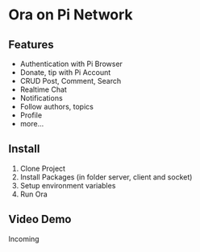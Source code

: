 # Ora on Pi Network 
## **Features**

- Authentication with Pi Browser
- Donate, tip with Pi Account
- CRUD Post, Comment, Search
- Realtime Chat
- Notifications
- Follow authors, topics
- Profile
- more...

## Install

1. Clone Project
2. Install Packages (in folder server, client and socket)
3. Setup environment variables 
4. Run Ora

## Video Demo 

Incoming



